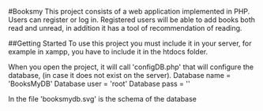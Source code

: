 #Booksmy
This project consists of a web application implemented in PHP.
Users can register or log in. 
Registered users will be able to add books both read and unread, in addition it has a tool of recommendation of reading.

##Getting Started
To use this project you must include it in your server, for example in xampp, you have to include it in the htdocs folder.

When you open the project, it will call 'configDB.php' that will configure the database, (in case it does not exist on the server).
Database name = 'BooksMyDB'
Database user = 'root'
Database pass = ''

In the file 'booksmydb.svg' is the schema of the database
